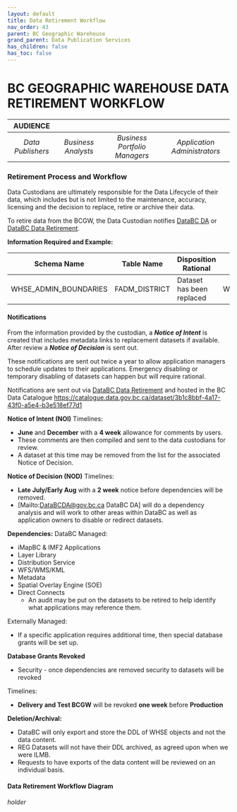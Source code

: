 ```yaml
---
layout: default
title: Data Retirement Workflow
nav_order: 43
parent: BC Geographic Warehouse
grand_parent: Data Publication Services
has_children: false
has_toc: false
---
```


# BC GEOGRAPHIC WAREHOUSE DATA RETIREMENT WORKFLOW


|**AUDIENCE**|  |  |  |
|:---:|:---:|:---:|:---:|
| *Data Publishers* | *Business Analysts* | *Business Portfolio Managers* | *Application Administrators* | *Data Consumers* 

### Retirement Process and Workflow
Data Custodians are ultimately responsible for the Data Lifecycle of their data, which includes but is not limited to the maintenance, accuracy, licensing and the decision to replace, retire or archive their data.

To retire data from the BCGW, the Data Custodian notifies [DataBC DA](Mailto:DataBCDA@gov.bc.ca) or [DataBC Data Retirement](Mailto:LDATARET@Victoria1.gov.bc.ca). 

**Information Required and Example:**

| Schema Name|Table Name|Disposition Rational|Replacement Schema|Replacement Table|
| ------| ------| ------|------| ------|
| WHSE_ADMIN_BOUNDARIES|FADM_DISTRICT|Dataset has been replaced |WHSE_LEGAL_ADMIN_BOUNDARIES|ADM_NR_DISTRICTS_SP|

#### Notifications
From the information provided by the custodian, a ***Notice of Intent*** is created that includes metadata links to replacement datasets if available. After review a ***Notice of Decision*** is sent out.

These notifications are sent out twice a year to allow application managers to schedule updates to their applications. Emergency disabling or temporary disabling of datasets can happen but will require rational.

Notifications are sent out via [DataBC Data Retirement](Mailto:LDATARET@Victoria1.gov.bc.ca) and hosted in the BC Data Catalogue
 https://catalogue.data.gov.bc.ca/dataset/3b1c8bbf-4a17-43f0-a5e4-b3e518ef77d1

**Notice of Intent (NOI)**
Timelines: 
* **June** and **December** with a **4 week** allowance for comments by users.
* These comments are then compiled and sent to the data custodians for review.
* A dataset at this time may be removed from the list for the associated Notice of Decision.

**Notice of Decision (NOD)**
Timelines: 
* **Late July/Early Aug** with a **2 week** notice before dependencies will be removed.
* [Mailto:DataBCDA@gov.bc.ca DataBC DA] will do a dependency analysis and will work to other areas within DataBC as well as application owners to disable or redirect datasets.

**Dependencies:**
DataBC Managed:
* iMapBC & IMF2 Applications
* Layer Library
* Distribution Service
* WFS/WMS/KML
* Metadata
* Spatial Overlay Engine (SOE)
* Direct Connects
    * An audit may be put on the datasets to be retired to help identify what applications may reference them.

Externally Managed:
* If a specific application requires additional time, then special database grants will be set up. 

**Database Grants Revoked**
* Security - once dependencies are removed security to datasets will be revoked

Timelines:
* **Delivery and Test BCGW** will be revoked **one week** before **Production**

**Deletion/Archival:**
* DataBC will only export and store the DDL of WHSE objects and not the data content.
* REG Datasets will not have their DDL archived, as agreed upon when we were ILMB.
* Requests to have exports of the data content will be reviewed on an individual basis.

#### Data Retirement Workflow Diagram 
_holder_
